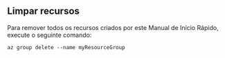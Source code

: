 ## <a name="clean-up-resources"></a>Limpar recursos

Para remover todos os recursos criados por este Manual de Início Rápido, execute o seguinte comando:

```azurecli
az group delete --name myResourceGroup
```